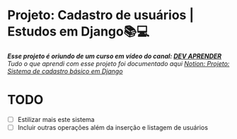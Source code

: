 # Projeto: Cadastro de usuários | Estudos em Django📚💻

***Esse projeto é oriundo de um curso em vídeo do canal: [DEV APRENDER]([https://br.qacademy.io/cypress-discovery](https://www.youtube.com/watch?v=-m5ywU8SW9E))***
_Tudo o que aprendi com esse projeto foi documentado aqui [Notion: Projeto: Sistema de cadastro básico em Django ]([https://tungsten-visor-446.notion.site/Curso-Cypress-Discovery-386e232ecd3e4f778d77156347c95682](https://tungsten-visor-446.notion.site/Projeto-Sistema-de-cadastro-b-sico-em-Django-25388f1cba734d95b4b02b01135aedf4?pvs=4))_


# TODO

- [ ]  Estilizar mais este sistema
- [ ]  Incluir outras operações além da inserção e listagem de usuários
